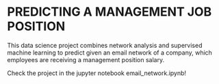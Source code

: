 # PREDICTING A MANAGEMENT JOB POSITION

This data science project combines network analysis and supervised machine learning to predict given an email network of a company, which employees are receiving a management position salary.

Check the project in the jupyter notebook email_network.ipynb!


